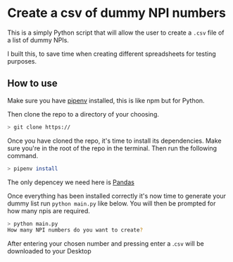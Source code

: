 # Create a csv of dummy NPI numbers

This is a simply Python script that will allow the user to create a `.csv` file of a list of dummy NPIs.

I built this, to save time when creating different spreadsheets for testing purposes.

## How to use

Make sure you have [pipenv](https://pipenv.pypa.io/en/latest/) installed, this is like npm but for Python.

Then clone the repo to a directory of your choosing.

```bash
> git clone https://
```

Once you have cloned the repo, it's time to install its dependencies. Make sure you're in the root of the repo in the terminal. Then run the following command.

```bash
> pipenv install
```

The only depencey we need here is [Pandas](https://pandas.pydata.org)

Once everything has been installed correctly it's now time to generate your dummy list run `python main.py` like below. You will then be prompted for how many npis are required.

```bash
> python main.py             
How many NPI numbers do you want to create? 
```

After entering your chosen number and pressing enter a .`csv` will be downloaded to your Desktop
